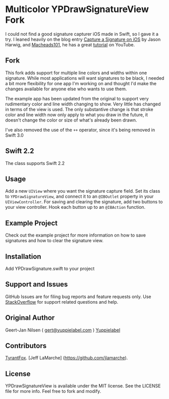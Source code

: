 # Multicolor YPDrawSignatureView Fork

I could not find a good signature capturer iOS made in Swift, so I gave it a try. I leaned heavily on the blog entry [Capture a Signature on iOS](https://www.altamiracorp.com/blog/employee-posts/capture-a-signature-on-ios) by Jason Harwig, and [Macheads101](https://www.youtube.com/user/macheads101), he has a great [tutorial](https://www.youtube.com/watch?v=8KV1o9hPF5E&list=UU7fIuG6L5EPc9Ijq2_BCmIg) on YouTube.

## Fork
This fork adds support for multiple line colors and widths within one signature. While most applications will want signatures to be black, I needed a bit more flexibility for one app I'm working on and thought I'd make the changes available for anyone else who wants to use them.

The example app has been updated from the original to support very rudimentary color and line width changing to show. Very little has changed in terms of the view is used. The only substantive change is that stroke color and line width now only apply to what you draw in the future, it doesn't change the color or size of what's already been drawn.

I've also removed the use of the `++` operator, since it's being removed in Swift 3.0

## Swift 2.2

The class supports Swift 2.2

## Usage

Add a new `UIView` where you want the signature capture field. Set its class to `YPDrawSignatureView`, and connect it to an `@IBOutlet` property in your `UIViewController`. For saving and clearing the signature, add two buttons to your view controller. Hook each button up to an `@IBAction` function.

## Example Project

Check out the example project for more information on how to save signatures and how to clear the signature view.

## Installation

Add YPDrawSignature.swift to your project

## Support and Issues

GitHub Issues are for filing bug reports and feature requests only. Use [StackOverflow](http://stackoverflow.com/search?q=YPDrawSignatureView) for support related questions and help.

## Original Author

Geert-Jan Nilsen ( gert@yuppielabel.com )
[Yuppielabel](http://yuppielabel.com)

## Contributors

[TyrantFox](https://github.com/TyrantFox).
[Jeff LaMarche] (https://github.com/jlamarche).

## License

YPDrawSignatureView is available under the MIT license. See the LICENSE file for more info. Feel free to fork and modify.
